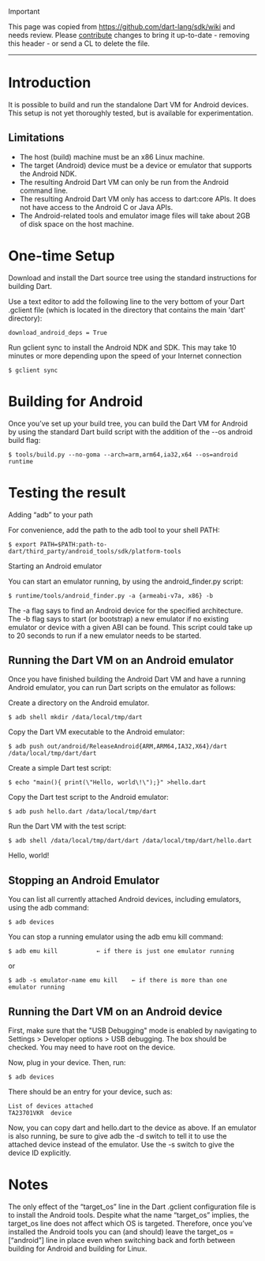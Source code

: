 > [!IMPORTANT]
> This page was copied from https://github.com/dart-lang/sdk/wiki and needs review.
> Please [contribute](../CONTRIBUTING.md) changes to bring it up-to-date -
> removing this header - or send a CL to delete the file.

---

# Introduction

It is possible to build and run the standalone Dart VM for Android devices. This setup is not yet thoroughly tested, but is available for experimentation.

## Limitations

* The host (build) machine must be an x86 Linux machine.
* The target (Android) device must be a device or emulator that supports the Android NDK.
* The resulting Android Dart VM can only be run from the Android command line.
* The resulting Android Dart VM only has access to dart:core APIs. It does not have access to the Android C or Java APIs.
* The Android-related tools and emulator image files will take about 2GB of disk space on the host machine.

# One-time Setup

Download and install the Dart source tree using the standard instructions for building Dart.

Use a text editor to add the following line to the very bottom of your Dart .gclient file (which is located in the directory that contains the main 'dart' directory):

`download_android_deps = True`

Run gclient sync to install the Android NDK and SDK. This may take 10 minutes or more depending upon the speed of your Internet connection

`$ gclient sync`

# Building for Android

Once you’ve set up your build tree, you can build the Dart VM for Android by using the standard Dart build script with the addition of the --os android build flag:

`$ tools/build.py --no-goma --arch=arm,arm64,ia32,x64 --os=android runtime`

# Testing the result

Adding “adb” to your path

For convenience, add the path to the adb tool to your shell PATH:

`$ export PATH=$PATH:path-to-dart/third_party/android_tools/sdk/platform-tools`

Starting an Android emulator

You can start an emulator running, by using the android_finder.py script:

`$ runtime/tools/android_finder.py -a {armeabi-v7a, x86} -b`

The -a flag says to find an Android device for the specified architecture. The -b flag says to start (or bootstrap) a new emulator if no existing emulator or device with a given ABI can be found. This script could take up to 20 seconds to run if a new emulator needs to be started.

## Running the Dart VM on an Android emulator

Once you have finished building the Android Dart VM and have a running Android emulator, you can run Dart scripts on the emulator as follows:

Create a directory on the Android emulator.

`$ adb shell mkdir /data/local/tmp/dart`

Copy the Dart VM executable to the Android emulator:

`$ adb push out/android/ReleaseAndroid{ARM,ARM64,IA32,X64}/dart /data/local/tmp/dart/dart`

Create a simple Dart test script:

`$ echo "main(){ print(\"Hello, world\!\");}" >hello.dart`

Copy the Dart test script to the Android emulator:

`$ adb push hello.dart /data/local/tmp/dart`

Run the Dart VM with the test script:

`$ adb shell /data/local/tmp/dart/dart /data/local/tmp/dart/hello.dart`

Hello, world!

## Stopping an Android Emulator

You can list all currently attached Android devices, including emulators, using the adb command:

`$ adb devices`

You can stop a running emulator using the adb emu kill command:

`$ adb emu kill           ← if there is just one emulator running`

or

`$ adb -s emulator-name emu kill    ← if there is more than one emulator running`

## Running the Dart VM on an Android device ##

First, make sure that the "USB Debugging" mode is enabled by navigating to Settings > Developer options > USB debugging. The box should be checked. You may need to have root on the device.

Now, plug in your device. Then, run:

`$ adb devices`

There should be an entry for your device, such as:

```
List of devices attached 
TA23701VKR  device
```

Now, you can copy dart and hello.dart to the device as above. If an emulator is also running, be sure to give adb the -d switch to tell it to use the attached device instead of the emulator. Use the -s switch to give the device ID explicitly.

# Notes

The only effect of the “target_os” line in the Dart .gclient configuration file is to install the Android tools. Despite what the name “target_os” implies, the target_os line does not affect which OS is targeted. Therefore, once you’ve installed the Android tools you can (and should) leave the target_os = [“android”] line in place even when switching back and forth between building for Android and building for Linux.
